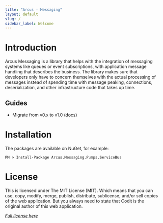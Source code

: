 ```yaml
---
title: "Arcus - Messaging"
layout: default
slug: /
sidebar_label: Welcome
---
```


# Introduction
Arcus Messaging is a library that helps with the integration of messaging systems like queues or event subscriptions, with application message handling that describes the business.
The library makes sure that developers only have to concern themselves with the actual processing of messages instead of spending time with message peaking, connections, deserialization, and other infrastructure code that takes up time.

## Guides
* Migrate from v0.x to v1.0 ([docs](./03-Guides/migration-guide-v1.0.md))

# Installation
The packages are available on NuGet, for example:

```shell
PM > Install-Package Arcus.Messaging.Pumps.ServiceBus
```

# License
This is licensed under The MIT License (MIT). Which means that you can use, copy, modify, merge, publish, distribute, sublicense, and/or sell copies of the web application. But you always need to state that Codit is the original author of this web application.

*[Full license here](https://github.com/arcus-azure/arcus.messaging/blob/master/LICENSE)*
